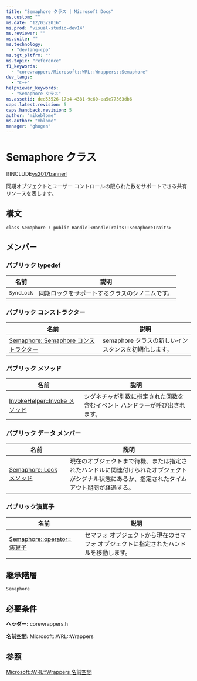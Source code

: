 ```yaml
---
title: "Semaphore クラス | Microsoft Docs"
ms.custom: ""
ms.date: "12/03/2016"
ms.prod: "visual-studio-dev14"
ms.reviewer: ""
ms.suite: ""
ms.technology: 
  - "devlang-cpp"
ms.tgt_pltfrm: ""
ms.topic: "reference"
f1_keywords: 
  - "corewrappers/Microsoft::WRL::Wrappers::Semaphore"
dev_langs: 
  - "C++"
helpviewer_keywords: 
  - "Semaphore クラス"
ms.assetid: ded53526-17b4-4381-9c60-ea5e77363db6
caps.latest.revision: 5
caps.handback.revision: 5
author: "mikeblome"
ms.author: "mblome"
manager: "ghogen"
---
```

# Semaphore クラス
[!INCLUDE[vs2017banner](../assembler/inline/includes/vs2017banner.md)]

同期オブジェクトとユーザー コントロールの限られた数をサポートできる共有リソースを表します。  
  
## 構文  
  
```  
class Semaphore : public HandleT<HandleTraits::SemaphoreTraits>  
```  
  
## メンバー  
  
### パブリック typedef  
  
|名前|説明|  
|--------|--------|  
|`SyncLock`|同期ロックをサポートするクラスのシノニムです。|  
  
### パブリック コンストラクター  
  
|名前|説明|  
|--------|--------|  
|[Semaphore::Semaphore コンストラクター](../windows/semaphore-semaphore-constructor.md)|semaphore クラスの新しいインスタンスを初期化します。|  
  
### パブリック メソッド  
  
|名前|説明|  
|--------|--------|  
|[InvokeHelper::Invoke メソッド](../windows/invokehelper-invoke-method.md)|シグネチャが引数に指定された回数を含むイベント ハンドラーが呼び出されます。|  
  
### パブリック データ メンバー  
  
|名前|説明|  
|--------|--------|  
|[Semaphore::Lock メソッド](../windows/semaphore-lock-method.md)|現在のオブジェクトまで待機、または指定されたハンドルに関連付けられたオブジェクトがシグナル状態にあるか、指定されたタイムアウト期間が経過する。|  
  
### パブリック演算子  
  
|名前|説明|  
|--------|--------|  
|[Semaphore::operator\= 演算子](../windows/semaphore-operator-assign-operator.md)|セマフォ オブジェクトから現在のセマフォ オブジェクトに指定されたハンドルを移動します。|  
  
## 継承階層  
 `Semaphore`  
  
## 必要条件  
 **ヘッダー:** corewrappers.h  
  
 **名前空間:** Microsoft::WRL::Wrappers  
  
## 参照  
 [Microsoft::WRL::Wrappers 名前空間](../Topic/Microsoft::WRL::Wrappers%20Namespace.md)